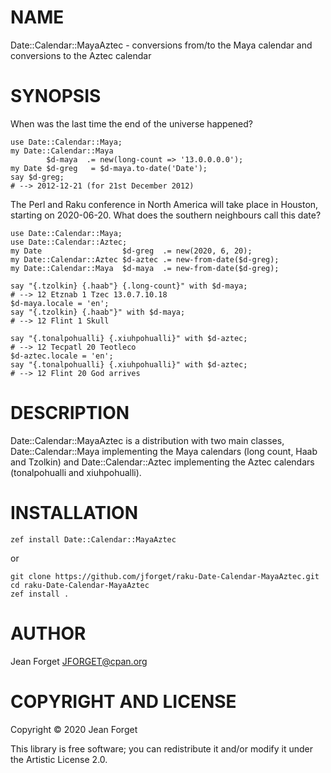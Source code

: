 NAME
====

Date::Calendar::MayaAztec - conversions from/to the Maya calendar and conversions to the Aztec calendar

SYNOPSIS
========

When was the last time the end of the universe happened?

```perl6
use Date::Calendar::Maya;
my Date::Calendar::Maya
        $d-maya  .= new(long-count => '13.0.0.0.0');
my Date $d-greg   = $d-maya.to-date('Date');
say $d-greg;
# --> 2012-12-21 (for 21st December 2012)
```

The  Perl and  Raku conference  in North  America will  take place  in
Houston,  starting on  2020-06-20. What  does the  southern neighbours
call this date?

```perl6
use Date::Calendar::Maya;
use Date::Calendar::Aztec;
my Date                  $d-greg  .= new(2020, 6, 20);
my Date::Calendar::Aztec $d-aztec .= new-from-date($d-greg);
my Date::Calendar::Maya  $d-maya  .= new-from-date($d-greg);

say "{.tzolkin} {.haab"} {.long-count}" with $d-maya;
# --> 12 Etznab 1 Tzec 13.0.7.10.18
$d-maya.locale = 'en';
say "{.tzolkin} {.haab"}" with $d-maya;
# --> 12 Flint 1 Skull

say "{.tonalpohualli} {.xiuhpohualli}" with $d-aztec;
# --> 12 Tecpatl 20 Teotleco
$d-aztec.locale = 'en';
say "{.tonalpohualli} {.xiuhpohualli}" with $d-aztec;
# --> 12 Flint 20 God arrives
```

DESCRIPTION
===========

Date::Calendar::MayaAztec  is a  distribution with  two main  classes,
Date::Calendar::Maya implementing the Maya calendars (long count, Haab
and   Tzolkin)  and   Date::Calendar::Aztec  implementing   the  Aztec
calendars (tonalpohualli and xiuhpohualli).

INSTALLATION
============

```shell
zef install Date::Calendar::MayaAztec
```

or

```shell
git clone https://github.com/jforget/raku-Date-Calendar-MayaAztec.git
cd raku-Date-Calendar-MayaAztec
zef install .
```

AUTHOR
======

Jean Forget <JFORGET@cpan.org>

COPYRIGHT AND LICENSE
=====================

Copyright © 2020 Jean Forget

This library is  free software; you can redistribute  it and/or modify
it under the Artistic License 2.0.


